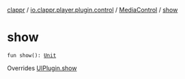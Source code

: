 [clappr](../../index.md) / [io.clappr.player.plugin.control](../index.md) / [MediaControl](index.md) / [show](./show.md)

# show

`fun show(): `[`Unit`](https://kotlinlang.org/api/latest/jvm/stdlib/kotlin/-unit/index.html)

Overrides [UIPlugin.show](../../io.clappr.player.plugin/-u-i-plugin/show.md)

